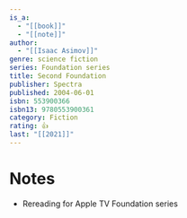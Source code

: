 ```yaml
---
is_a:
  - "[[book]]"
  - "[[note]]"
author:
  - "[[Isaac Asimov]]"
genre: science fiction
series: Foundation series
title: Second Foundation
publisher: Spectra
published: 2004-06-01
isbn: 553900366
isbn13: 9780553900361
category: Fiction
rating: 👍
last: "[[2021]]"
---
```

# Notes
- Rereading for Apple TV Foundation series
